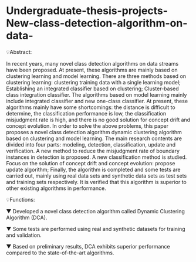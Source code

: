 # Undergraduate-thesis-projects-New-class-detection-algorithm-on-data-

💡Abstract:

In recent years, many novel class detection algorithms on data streams have been proposed. 
At present, these algorithms are mainly based on clustering learning and model learning. 
There are three methods based on clustering learning: clustering training data with a single learning model; 
Establishing an integrated classifier based on clustering; Cluster-based class integration classifier. 
The algorithms based on model learning mainly include integrated classifier and new one-class classifier. 
At present, these algorithms mainly have some shortcomings: the distance is difficult to determine, the classification performance is low, 
the classification misjudgment rate is high, and there is no good solution for concept drift and concept evolution.
In order to solve the above problems, this paper proposes a novel class detection algorithm dynamic clustering algorithm based on clustering and model learning. 
The main research contents are divided into four parts: modeling, detection, classification, update and verification. 
A new method to reduce the misjudgment rate of boundary instances in detection is proposed. A new classification method is studied. 
Focus on the solution of concept drift and concept evolution: propose update algorithm;
Finally, the algorithm is completed and some tests are carried out, mainly using real data sets and synthetic data sets as test sets and training sets respectively. 
It is verified that this algorithm is superior to other existing algorithms in performance.



💡Functions:

▼ Developed a novel class detection algorithm called Dynamic Clustering Algorithm (DCA).

▼ Some tests are performed using real and synthetic datasets for training and validation.

▼ Based on preliminary results, DCA exhibits superior performance compared to the state-of-the-art algorithms.

